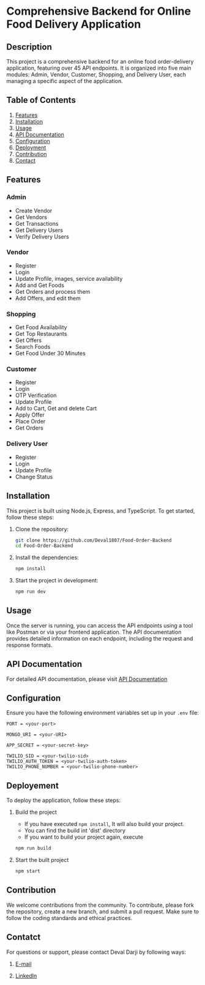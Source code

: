 # Comprehensive Backend for Online Food Delivery Application

## Description

This project is a comprehensive backend for an online food order-delivery application, featuring over 45 API endpoints. It is organized into five main modules: Admin, Vendor, Customer, Shopping, and Delivery User, each managing a specific aspect of the application.

## Table of Contents

1. [Features](#features)
2. [Installation](#installation)
3. [Usage](#usage)
4. [API Documentation](#api-documentation)
5. [Configuration](#configuration)
6. [Deployment](#deployment)
7. [Contribution](#contribution)
8. [Contact](#contact)

## Features

### Admin
- Create Vendor
- Get Vendors 
- Get Transactions
- Get Delivery Users
- Verify Delivery Users

### Vendor
- Register
- Login
- Update Profile, images, service availability
- Add and Get Foods
- Get Orders and process them
- Add Offers, and edit them

### Shopping
- Get Food Availability
- Get Top Restaurants
- Get Offers
- Search Foods
- Get Food Under 30 Minutes

### Customer
- Register
- Login
- OTP Verification
- Update Profile
- Add to Cart, Get and delete Cart
- Apply Offer
- Place Order
- Get Orders

### Delivery User
- Register
- Login
- Update Profile
- Change Status


## Installation

This project is built using Node.js, Express, and TypeScript. To get started, follow these steps:

1. Clone the repository:
    ```bash
    git clone https://github.com/Deval1807/Food-Order-Backend
    cd Food-Order-Backend
    ```

2. Install the dependencies:
    ```bash
    npm install
    ```

3. Start the project in development:
    ```bash
    npm run dev
    ```

## Usage

Once the server is running, you can access the API endpoints using a tool like Postman or via your frontend application. The API documentation provides detailed information on each endpoint, including the request and response formats.

## API Documentation

For detailed API documentation, please visit [API Documentation](#)

## Configuration

Ensure you have the following environment variables set up in your `.env` file:

```plaintext
PORT = <your-port>

MONGO_URI = <your-URI>

APP_SECRET = <your-secret-key>

TWILIO_SID = <your-twilio-sid>
TWILIO_AUTH_TOKEN = <your-twilio-auth-token>
TWILIO_PHONE_NUMBER = <your-twilio-phone-number>
```

## Deployement

To deploy the application, follow these steps:

1. Build the project
    - If you have executed ```npm install```, It will also build your project.
    - You can find the build int 'dist' directory
    - If you want to build your project again, execute
    ```bash
    npm run build
    ```

2. Start the built project
    ```bash
    npm start
    ```


## Contribution

We welcome contributions from the community. To contribute, please fork the repository, create a new branch, and submit a pull request. Make sure to follow the coding standards and ethical practices. 


## Contatct

For questions or support, please contact Deval Darji by following ways:

1. [E-mail](mailto:deval135darji@gmail.com)

2. [LinkedIn](https://www.linkedin.com/in/deval-darji-a15002226/)